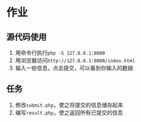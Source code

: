 # 作业

## 源代码使用

1. 用命令行执行`php -S 127.0.0.1:8000`
2. 用浏览器访问`http://127.0.0.1:8000/index.html`
3. 输入一些信息，点击提交，可以看到你输入的数据

## 任务
1. 修改`submit.php`，使之将提交的信息储存起来
2. 编写`result.php`，使之返回所有已提交的信息

